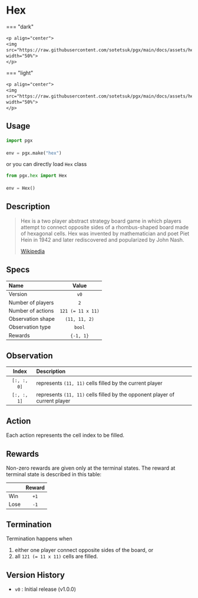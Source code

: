 # Hex

=== "dark" 

    <p align="center">
    <img src="https://raw.githubusercontent.com/sotetsuk/pgx/main/docs/assets/hex_dark.gif" width="50%">
    </p>

=== "light" 

    <p align="center">
    <img src="https://raw.githubusercontent.com/sotetsuk/pgx/main/docs/assets/hex_light.gif" width="50%">
    </p>


## Usage

```py
import pgx

env = pgx.make("hex")
```

or you can directly load `Hex` class

```py
from pgx.hex import Hex

env = Hex()
```

## Description

> Hex is a two player abstract strategy board game in which players attempt to connect opposite sides of a rhombus-shaped board made of hexagonal cells. Hex was invented by mathematician and poet Piet Hein in 1942 and later rediscovered and popularized by John Nash.
> 
> [Wikipedia](https://en.wikipedia.org/wiki/Hex_(board_game))

## Specs

| Name | Value |
|:---|:----:|
| Version | `v0` |
| Number of players | `2` |
| Number of actions | `121 (= 11 x 11)` |
| Observation shape | `(11, 11, 2)` |
| Observation type | `bool` |
| Rewards | `{-1, 1}` |

## Observation


| Index | Description |
|:---:|:----|
| `[:, :, 0]` | represents `(11, 11)` cells filled by the current player |
| `[:, :, 1]` | represents `(11, 11)` cells filled by the opponent player of current player |

## Action
Each action represents the cell index to be filled.

## Rewards
Non-zero rewards are given only at the terminal states.
The reward at terminal state is described in this table:

| | Reward |
|:---|:----:|
| Win | `+1` |
| Lose | `-1` |

## Termination

Termination happens when 

1. either one player connect opposite sides of the board, or 
2. all `121 (= 11 x 11)` cells are filled.


## Version History

- `v0` : Initial release (v1.0.0)
